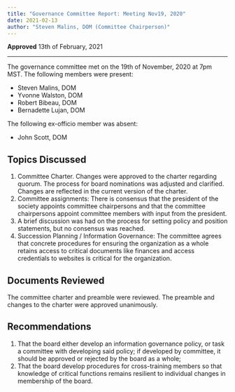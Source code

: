 ```yaml
---
title: "Governance Committee Report: Meeting Nov19, 2020"
date: 2021-02-13
author: "Steven Malins, DOM (Committee Chairperson)"
---
```


**Approved** 13th of February, 2021

---

The governance committee met on the 19th of November, 2020 at 7pm MST.
The following members were present:

* Steven Malins, DOM
* Yvonne Walston, DOM
* Robert Bibeau, DOM
* Bernadette Lujan, DOM

The following ex-officio member was absent: 

* John Scott, DOM


## Topics Discussed

1. Committee Charter. Changes were approved to the charter regarding quorum. The process for board nominations was adjusted and clarified. Changes are reflected in the current version of the charter. 
2. Committee assignments: There is consensus that the president of the society appoints committee chairpersons and that the committee chairpersons appoint committee members with input from the president.
3. A brief discussion was had on the process for setting policy and position statements, but no consensus was reached. 
4. Succession Planning / Information Governance: The committee agrees that concrete procedures for ensuring the organization as a whole retains access to critical documents like finances and access credentials to websites is critical for the organization.

## Documents Reviewed

The committee charter and preamble were reviewed. The preamble and changes to the charter were approved unanimously. 

## Recommendations

1. That the board either develop an information governance policy, or task a committee with developing said policy; if developed by committee, it should be approved or rejected by the board as a whole;
2. That the board develop procedures for cross-training members so that knowledge of critical functions remains resilient to individual changes in membership of the board. 

